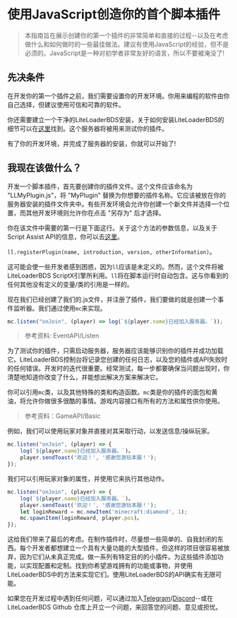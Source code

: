 # 使用JavaScript创造你的首个脚本插件

> 本指南旨在展示创建你的第一个插件的非常简单和直接的过程--以及在考虑做什么和如何做时的一些最佳做法。建议有使用JavaScript的经验，但不是必须的。JavaScript是一种对初学者非常友好的语言，所以不要被淹没了!

## 先决条件

在开发你的第一个插件之前，我们需要设置你的开发环境。你用来编程的软件由你自己选择，但建议使用可信和可靠的软件。

你还需要建立一个干净的LiteLoaderBDS安装，关于如何安装LiteLoaderBDS的细节可以在[这里](../Usage)找到。这个服务器将被用来测试你的插件。

有了你的开发环境，并完成了服务器的安装，你就可以开始了!

## 我现在该做什么？

开发一个脚本插件，首先要创建你的插件文件。这个文件应该命名为 "LLMyPlugin.js"，将 "MyPlugin" 替换为你想要的插件名称。它应该被放在你的服务器安装的插件文件夹中。有些开发环境会允许你创建一个新文件并选择一个位置，而其他开发环境则允许你在点击 "另存为" 后才选择。

你在该文件中需要的第一行是下面这行。关于这个方法的参数信息，以及关于Script Assist API的信息，你可以去[这里](ScriptAPI/ScriptHelp)。

`ll.registerPlugin(name, introduction, version, otherInformation)`。

这可能会使一些开发者感到困惑，因为`ll`应该是未定义的。然而，这个文件将被LiteLoaderBDS ScriptX引擎所利用。`ll`将在脚本运行时自动包含。这与你看到的任何其他没有定义的变量/类的引用是一样的。

现在我们已经创建了我们的.js文件，并注册了插件，我们要做的就是创建一个事件监听器。我们通过使用`mc`来实现。

```js
mc.listen("onJoin", (player) => log(`${player.name}已经加入服务器。`));
```
> 参考资料: EventAPI/Listen

为了测试你的插件，只需启动服务器，服务器应该能够识别你的插件并成功加载它。LiteLoaderBDS控制台将记录您创建的任何日志，以及您的插件或API失败时的任何错误。开发时的迭代很重要。经常测试，每一步都要确保当问题出现时，你清楚地知道你改变了什么，并能想出解决方案来解决它。

你可以引用`mc`类，以及其他特殊的类和构造函数。`mc`类是你的插件的面包和黄油，将允许你做很多很酷的事情。游戏内容接口有所有的方法和属性供你使用。
> 参考资料：GameAPI/Basic

例如，我们可以使用玩家对象并直接对其采取行动，以发送信息/操纵玩家。

```js
mc.listen("onJoin", (player) => {
    log(`${player.name}已经加入服务器。`)。
    player.sendToast('欢迎！', '感谢您游玩本服！');
});
```

我们可以引用玩家对象的属性，并使用它来执行其他动作。

```js
mc.listen("onJoin", (player) => {
    log(`${player.name}已经加入服务器。`)。
    player.sendToast('欢迎！', '感谢您游玩本服！');
    let loginReward = mc.newItem('minecraft:diamond', 1);
    mc.spawnItem(loginReward, player.pos)。
});
```

这给我们带来了最后的考虑。在制作插件时，尽量想一些简单的、自我封闭的东西。每个开发者都想建立一个具有大量功能的大型插件，但这样的项目很容易被放弃，因为它们从未真正完成。做一系列有特定目的的小插件。为这些插件添加功能，以实现配置和定制。找到你希望游戏拥有的功能或事物，并使用LiteLoaderBDS中的方法来实现它们。使用LiteLoaderBDS的API确实有无限可能。

如果您在开发过程中遇到任何问题，可以通过加入[Telegram](https://t.me/LiteLoader)/[Discord](https://discord.gg/5HU3cJsVZ5)--或在LiteLoaderBDS Github 仓库上开立一个问题，来回答您的问题、意见或担忧。